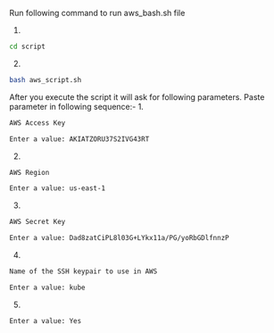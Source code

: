 Run following command to run aws_bash.sh file

1.
```sh
cd script 
```

2.
```sh
bash aws_script.sh
```

After you execute the script it will ask for following parameters. Paste parameter in following sequence:-
1.
```sh
AWS Access Key

Enter a value: AKIATZORU37S2IVG43RT 
```
2.
```sh
AWS Region

Enter a value: us-east-1
```
3.
```sh
AWS Secret Key

Enter a value: Dad8zatCiPL8l03G+LYkx11a/PG/yoRbGDlfnnzP
```
4.
```sh
Name of the SSH keypair to use in AWS

Enter a value: kube 
```
5.
```sh
Enter a value: Yes 
```
